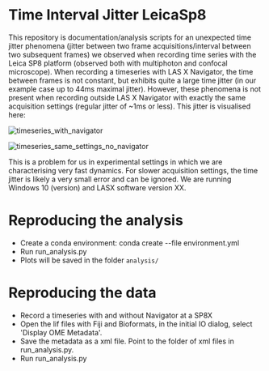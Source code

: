 # Time Interval Jitter LeicaSp8

This repository is documentation/analysis scripts for an unexpected time jitter phenomena (jitter between two frame acquisitions/interval between two subsequent frames) we observed when recording time series with the Leica SP8 platform (observed both with multiphoton and confocal microscope). When recording a timeseries with LAS X Navigator, the time between frames is not constant, but exhibits quite a large time jitter (in our example case up to 44ms maximal jitter). However, these phenomena is not present when recording outside LAS X Navigator with exactly the same acquisition settings (regular jitter of ~1ms or less). This jitter is visualised here:

![timeseries_with_navigator](https://github.com/JoeGreiner/TimeJitterLeicaSp8/assets/24453528/cb76c193-8531-4013-bb56-c33843ab4fb8)

![timeseries_same_settings_no_navigator](https://github.com/JoeGreiner/TimeJitterLeicaSp8/assets/24453528/2ab60260-a0eb-4d1a-9632-813f6605580b)


This is a problem for us in experimental settings in which we are characterising very fast dynamics. For slower acquisition settings, the time jitter is likely a very small error and can be ignored. We are running Windows 10 (version) and LASX software version XX.

# Reproducing the analysis
* Create a conda environment: conda create --file environment.yml
* Run run_analysis.py
* Plots will be saved in the folder `analysis/`

# Reproducing the data
* Record a timeseries with and without Navigator at a SP8X 
* Open the lif files with Fiji and Bioformats, in the initial IO dialog, select 'Display OME Metadata'.
* Save the metadata as a xml file. Point to the folder of xml files in run_analysis.py.
* Run run_analysis.py
